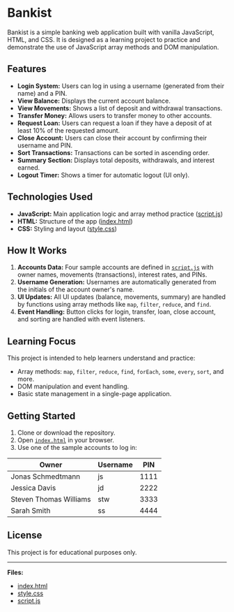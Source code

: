 # Bankist

Bankist is a simple banking web application built with vanilla JavaScript, HTML, and CSS. It is designed as a learning project to practice and demonstrate the use of JavaScript array methods and DOM manipulation.

## Features

- **Login System:** Users can log in using a username (generated from their name) and a PIN.
- **View Balance:** Displays the current account balance.
- **View Movements:** Shows a list of deposit and withdrawal transactions.
- **Transfer Money:** Allows users to transfer money to other accounts.
- **Request Loan:** Users can request a loan if they have a deposit of at least 10% of the requested amount.
- **Close Account:** Users can close their account by confirming their username and PIN.
- **Sort Transactions:** Transactions can be sorted in ascending order.
- **Summary Section:** Displays total deposits, withdrawals, and interest earned.
- **Logout Timer:** Shows a timer for automatic logout (UI only).

## Technologies Used

- **JavaScript:** Main application logic and array method practice ([script.js](script.js))
- **HTML:** Structure of the app ([index.html](index.html))
- **CSS:** Styling and layout ([style.css](style.css))

## How It Works

1. **Accounts Data:** Four sample accounts are defined in [`script.js`](script.js) with owner names, movements (transactions), interest rates, and PINs.
2. **Username Generation:** Usernames are automatically generated from the initials of the account owner's name.
3. **UI Updates:** All UI updates (balance, movements, summary) are handled by functions using array methods like `map`, `filter`, `reduce`, and `find`.
4. **Event Handling:** Button clicks for login, transfer, loan, close account, and sorting are handled with event listeners.

## Learning Focus

This project is intended to help learners understand and practice:

- Array methods: `map`, `filter`, `reduce`, `find`, `forEach`, `some`, `every`, `sort`, and more.
- DOM manipulation and event handling.
- Basic state management in a single-page application.

## Getting Started

1. Clone or download the repository.
2. Open [`index.html`](index.html) in your browser.
3. Use one of the sample accounts to log in:

| Owner                   | Username | PIN   |
|-------------------------|----------|-------|
| Jonas Schmedtmann       | js       | 1111  |
| Jessica Davis           | jd       | 2222  |
| Steven Thomas Williams  | stw      | 3333  |
| Sarah Smith             | ss       | 4444  |

## License

This project is for educational purposes only.

---

**Files:**
- [index.html](index.html)
- [style.css](style.css)
- [script.js](script.js)

